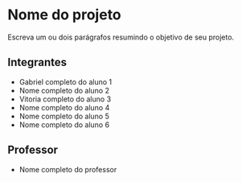 # Nome do projeto

Escreva um ou dois parágrafos resumindo o objetivo de seu projeto.

## Integrantes

* Gabriel completo do aluno 1
* Nome completo do aluno 2
* Vitoria completo do aluno 3
* Nome completo do aluno 4
* Nome completo do aluno 5
* Nome completo do aluno 6

## Professor

* Nome completo do professor
